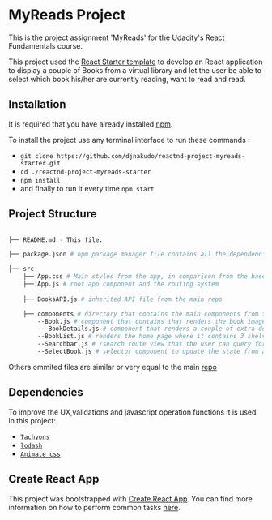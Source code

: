 # MyReads Project

This is the project assignment 'MyReads' for the  Udacity's React Fundamentals course.

This project used the [React Starter template](https://github.com/udacity/reactnd-project-myreads-starter)
to develop an React application to display a couple of Books from a virtual library and let the user be able to select which book his/her are currently reading, want to read and read.



## Installation
It is required that you have already installed [npm](https://www.npmjs.com/get-npm).


To install the project use any terminal interface to run these commands :
* `git clone https://github.com/djnakudo/reactnd-project-myreads-starter.git`
* `cd ./reactnd-project-myreads-starter`
* `npm install`
* and finally to run it every time `npm start`

## Project Structure
```bash

├── README.md - This file.

├── package.json # npm package manager file contains all the dependencies from the project

├── src
    ├── App.css # Main styles from the app, in comparison from the base repo, was added some styling for the alert component.
    ├── App.js # root app component and the routing system 
  
    ├── BooksAPI.js # inherited API file from the main repo

    ├── components # directory that contains the main components from the app
        --Book.js # component that contains that renders the book imagee,name,authors and includes a shelf component instance to manipulate it state
        -- BookDetails.js # component that renders a couple of extra details from a given book, and is possible to preview it from the link gave by the api and update its shelf status
        --BookList.js # renders the home page where it contains 3 shelves (currently reading,want to read and read) that the user is able to update a book by using selectbook component or a drag/drop event
        --Searchbar.js # /search route view that the user can query for books by an input text. It is possible to see the details or update it shelf status.Using lodash, the books are oredered according with its averageRating rank and after by its alphabetical ascending order
        --SelectBook.js # selector component to update the state from a single book

```

Others ommited files are similar or very equal to the main [repo](https://github.com/udacity/reactnd-project-myreads-starter)

## Dependencies

To improve the UX,validations and javascript operation functions it is used in this project:

* [`Tachyons`](http://tachyons.io/docs/)
* [`lodash`](https://lodash.com/docs/4.17.10)
* [`Animate css`](https://github.com/digital-flowers/react-animated-css#readme)



## Create React App

This project was bootstrapped with [Create React App](https://github.com/facebookincubator/create-react-app). You can find more information on how to perform common tasks [here](https://github.com/facebookincubator/create-react-app/blob/master/packages/react-scripts/template/README.md).


